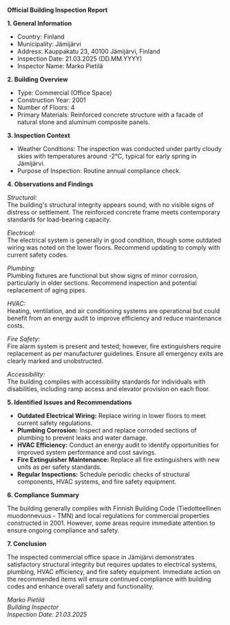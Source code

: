 **Official Building Inspection Report**

**1. General Information**

- Country: Finland
- Municipality: Jämijärvi
- Address: Kauppakatu 23, 40100 Jämijärvi, Finland
- Inspection Date: 21.03.2025 (DD.MM.YYYY)
- Inspector Name: Marko Pietilä

**2. Building Overview**

- Type: Commercial (Office Space)
- Construction Year: 2001
- Number of Floors: 4
- Primary Materials: Reinforced concrete structure with a facade of natural stone and aluminum composite panels.

**3. Inspection Context**

- Weather Conditions: The inspection was conducted under partly cloudy skies with temperatures around -2°C, typical for early spring in Jämijärvi.
- Purpose of Inspection: Routine annual compliance check.

**4. Observations and Findings**

*Structural:*  
The building's structural integrity appears sound, with no visible signs of distress or settlement. The reinforced concrete frame meets contemporary standards for load-bearing capacity.

*Electrical:*  
The electrical system is generally in good condition, though some outdated wiring was noted on the lower floors. Recommend updating to comply with current safety codes.

*Plumbing:*  
Plumbing fixtures are functional but show signs of minor corrosion, particularly in older sections. Recommend inspection and potential replacement of aging pipes.

*HVAC:*  
Heating, ventilation, and air conditioning systems are operational but could benefit from an energy audit to improve efficiency and reduce maintenance costs.

*Fire Safety:*  
Fire alarm system is present and tested; however, fire extinguishers require replacement as per manufacturer guidelines. Ensure all emergency exits are clearly marked and unobstructed.

*Accessibility:*  
The building complies with accessibility standards for individuals with disabilities, including ramp access and elevator provision on each floor.

**5. Identified Issues and Recommendations**

- **Outdated Electrical Wiring:** Replace wiring in lower floors to meet current safety regulations.
- **Plumbing Corrosion:** Inspect and replace corroded sections of plumbing to prevent leaks and water damage.
- **HVAC Efficiency:** Conduct an energy audit to identify opportunities for improved system performance and cost savings.
- **Fire Extinguisher Maintenance:** Replace all fire extinguishers with new units as per safety standards.
- **Regular Inspections:** Schedule periodic checks of structural components, HVAC systems, and fire safety equipment.

**6. Compliance Summary**

The building generally complies with Finnish Building Code (Tiedotteellinen muodonnevuus - TMN) and local regulations for commercial properties constructed in 2001. However, some areas require immediate attention to ensure ongoing compliance and safety.

**7. Conclusion**

The inspected commercial office space in Jämijärvi demonstrates satisfactory structural integrity but requires updates to electrical systems, plumbing, HVAC efficiency, and fire safety equipment. Immediate action on the recommended items will ensure continued compliance with building codes and enhance overall safety and functionality.

_Marko Pietilä_  
_Building Inspector_  
_Inspection Date: 21.03.2025_